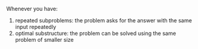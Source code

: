 Whenever you have:
1. repeated subproblems: the problem asks for the answer with the same input repeatedly
2. optimal substructure: the problem can be solved using the same problem of smaller size